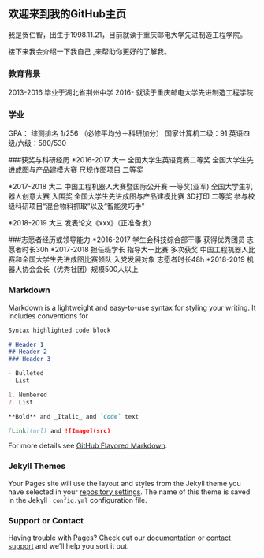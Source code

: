 ## 欢迎来到我的GitHub主页 

我是贺仁智，出生于1998.11.21，目前就读于重庆邮电大学先进制造工程学院。

接下来我会介绍一下我自己 ,来帮助你更好的了解我。


### 教育背景
2013-2016 毕业于湖北省荆州中学
2016-     就读于重庆邮电大学先进制造工程学院

### 学业
GPA： 综测排名 1/256 （必修平均分＋科研加分）
国家计算机二级：91 英语四级/六级：580/530

###获奖与科研经历
*2016-2017 大一
全国大学生英语竞赛二等奖
全国大学生先进成图与产品建模大赛 尺规作图项目 二等奖

*2017-2018 大二
中国工程机器人大赛暨国际公开赛 一等奖(亚军)
全国大学生机器人创意大赛 入围奖
全国大学生先进成图与产品建模比赛 3D打印 二等奖
参与校级科研项目“混合物料抓取”以及“智能灵巧手”

*2018-2019 大三
发表论文《xxx》（正准备发）

###志愿者经历或领导能力
*2016-2017
学生会科技综合部干事
获得优秀团员  志愿者时长30h
*2017-2018 
担任班学长 指导大一比赛 多次获奖
中国工程机器人比赛和全国大学生先进成图比赛领队
入党发展对象 志愿者时长48h
*2018-2019
机器人协会会长（优秀社团）规模500人以上


### Markdown 

Markdown is a lightweight and easy-to-use syntax for styling your writing. It includes conventions for

```markdown
Syntax highlighted code block

# Header 1
## Header 2
### Header 3

- Bulleted
- List

1. Numbered
2. List

**Bold** and _Italic_ and `Code` text

[Link](url) and ![Image](src)
```

For more details see [GitHub Flavored Markdown](https://guides.github.com/features/mastering-markdown/).

### Jekyll Themes

Your Pages site will use the layout and styles from the Jekyll theme you have selected in your [repository settings](https://github.com/cubhe/cubhe.github.com/settings). The name of this theme is saved in the Jekyll `_config.yml` configuration file.

### Support or Contact

Having trouble with Pages? Check out our [documentation](https://help.github.com/categories/github-pages-basics/) or [contact support](https://github.com/contact) and we’ll help you sort it out.
